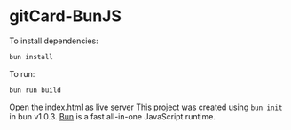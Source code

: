 # gitCard-BunJS

To install dependencies:

```bash
bun install
```

To run:

```bash
bun run build
```

Open the index.html as live server
This project was created using `bun init` in bun v1.0.3. [Bun](https://bun.sh) is a fast all-in-one JavaScript runtime.
